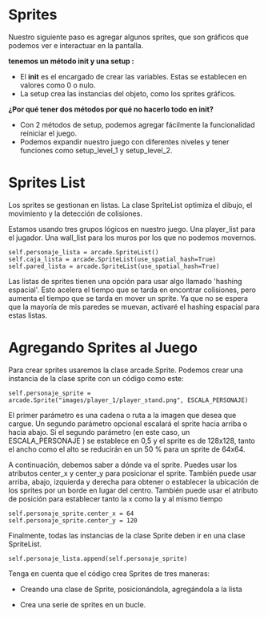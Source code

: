 # Sprites

Nuestro siguiente paso es agregar algunos sprites, que son gráficos que podemos ver e interactuar en la pantalla.


**tenemos un método __init__ y una setup :**

* El __init__ es el encargado de crear las variables. Estas se establecen en valores como 0 o nulo. 
* La setup crea las instancias del objeto, como los sprites gráficos.

**¿Por qué tener dos métodos por qué no hacerlo todo en __init__?**

* Con 2 métodos de setup, podemos agregar fácilmente la funcionalidad reiniciar el juego.
* Podemos expandir nuestro juego con diferentes niveles y tener funciones como setup_level_1 y setup_level_2.

# Sprites List

Los sprites se gestionan en listas. La clase SpriteList optimiza el dibujo, el movimiento y la detección de colisiones.

Estamos usando tres grupos lógicos en nuestro juego. Una player_list para el jugador. Una wall_list para los muros por los que no podemos movernos.

    self.personaje_lista = arcade.SpriteList()
    self.caja_lista = arcade.SpriteList(use_spatial_hash=True)
    self.pared_lista = arcade.SpriteList(use_spatial_hash=True)

Las listas de sprites tienen una opción para usar algo llamado 'hashing espacial'. Esto acelera el tiempo que se tarda en encontrar colisiones, pero aumenta el tiempo que se tarda en mover un sprite. Ya que no se espera que la mayoría de mis paredes se muevan, activaré el hashing espacial para estas listas. 

# Agregando Sprites al Juego

Para crear sprites usaremos la clase arcade.Sprite. Podemos crear una instancia de la clase sprite con un código como este:

    self.personaje_sprite = arcade.Sprite("images/player_1/player_stand.png", ESCALA_PERSONAJE)

El primer parámetro es una cadena o ruta a la imagen que desea que cargue. Un segundo parámetro opcional escalará el sprite hacia arriba o hacia abajo. Si el segundo parámetro (en este caso, un ESCALA_PERSONAJE ) se establece en 0,5 y el sprite es de 128x128, tanto el ancho como el alto se reducirán en un 50 % para un sprite de 64x64.

A continuación, debemos saber a dónde va el sprite. Puedes usar los atributos center_x y center_y para posicionar el sprite. También puede usar arriba, abajo, izquierda y derecha para obtener o establecer la ubicación de los sprites por un borde en lugar del centro. También puede usar el atributo de posición para establecer tanto la x como la y al mismo tiempo

    self.personaje_sprite.center_x = 64
    self.personaje_sprite.center_y = 120

Finalmente, todas las instancias de la clase Sprite deben ir en una clase SpriteList.

    self.personaje_lista.append(self.personaje_sprite)

Tenga en cuenta que el código crea Sprites de tres maneras:

* Creando una clase de Sprite, posicionándola, agregándola a la lista

* Crea una serie de sprites en un bucle. 